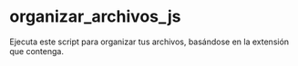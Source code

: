 # organizar_archivos_js
Ejecuta este script para organizar tus archivos, basándose en la extensión que contenga.
